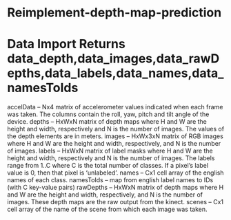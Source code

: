 # Reimplement-depth-map-prediction
# Data Import Returns data_depth,data_images,data_rawDepths,data_labels,data_names,data_namesToIds

accelData – Nx4 matrix of accelerometer values indicated when each frame was taken. The columns contain the roll, yaw, pitch and tilt angle of the device.
depths – HxWxN matrix of depth maps where H and W are the height and width, respectively and N is the number of images. The values of the depth elements are in meters.
images – HxWx3xN matrix of RGB images where H and W are the height and width, respectively, and N is the number of images.
labels – HxWxN matrix of label masks where H and W are the height and width, respectively and N is the number of images. The labels range from 1..C where C is the total number of classes. If a pixel’s label value is 0, then that pixel is ‘unlabeled’.
names – Cx1 cell array of the english names of each class.
namesToIds – map from english label names to IDs (with C key-value pairs)
rawDepths – HxWxN matrix of depth maps where H and W are the height and width, respectively, and N is the number of images. These depth maps are the raw output from the kinect.
scenes – Cx1 cell array of the name of the scene from which each image was taken.


